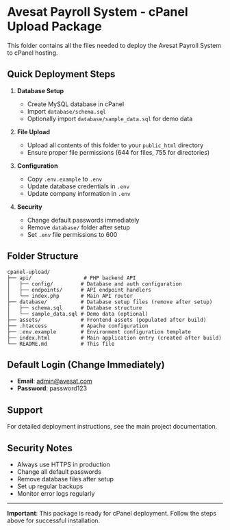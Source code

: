# Avesat Payroll System - cPanel Upload Package

This folder contains all the files needed to deploy the Avesat Payroll System to cPanel hosting.

## Quick Deployment Steps

1. **Database Setup**
   - Create MySQL database in cPanel
   - Import `database/schema.sql`
   - Optionally import `database/sample_data.sql` for demo data

2. **File Upload**
   - Upload all contents of this folder to your `public_html` directory
   - Ensure proper file permissions (644 for files, 755 for directories)

3. **Configuration**
   - Copy `.env.example` to `.env`
   - Update database credentials in `.env`
   - Update company information in `.env`

4. **Security**
   - Change default passwords immediately
   - Remove `database/` folder after setup
   - Set `.env` file permissions to 600

## Folder Structure

```
cpanel-upload/
├── api/                 # PHP backend API
│   ├── config/         # Database and auth configuration
│   ├── endpoints/      # API endpoint handlers
│   └── index.php       # Main API router
├── database/           # Database setup files (remove after setup)
│   ├── schema.sql      # Database structure
│   └── sample_data.sql # Demo data (optional)
├── assets/             # Frontend assets (populated after build)
├── .htaccess           # Apache configuration
├── .env.example        # Environment configuration template
├── index.html          # Main application entry (created after build)
└── README.md           # This file
```

## Default Login (Change Immediately)

- **Email**: admin@avesat.com
- **Password**: password123

## Support

For detailed deployment instructions, see the main project documentation.

## Security Notes

- Always use HTTPS in production
- Change all default passwords
- Remove database files after setup
- Set up regular backups
- Monitor error logs regularly

---

**Important**: This package is ready for cPanel deployment. Follow the steps above for successful installation.
